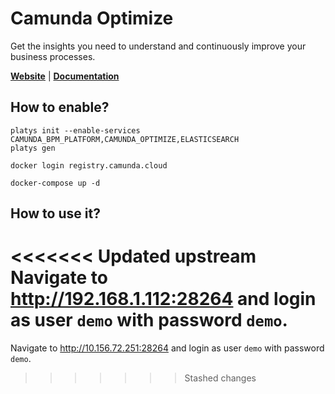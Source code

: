 # Camunda Optimize

Get the insights you need to understand and continuously improve your business processes.

**[Website](https://camunda.com/products/camunda-platform/optimize/)** | **[Documentation](https://docs.camunda.org/optimize/latest/)** 

## How to enable?

```
platys init --enable-services CAMUNDA_BPM_PLATFORM,CAMUNDA_OPTIMIZE,ELASTICSEARCH
platys gen
```

```
docker login registry.camunda.cloud

docker-compose up -d
```

## How to use it?

<<<<<<< Updated upstream
Navigate to <http://192.168.1.112:28264> and login as user `demo` with password `demo`.
=======
Navigate to <http://10.156.72.251:28264> and login as user `demo` with password `demo`.
>>>>>>> Stashed changes


